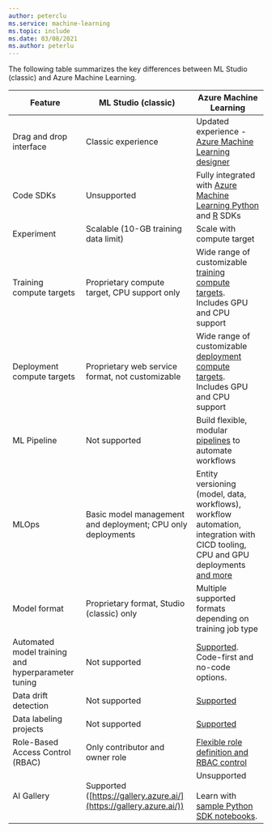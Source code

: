 ```yaml
---
author: peterclu
ms.service: machine-learning
ms.topic: include
ms.date: 03/08/2021
ms.author: peterlu
---
```


The following table summarizes the key differences between ML Studio (classic) and Azure Machine Learning.

| Feature | ML Studio (classic) | Azure Machine Learning |
|---| --- | --- |
| Drag and drop interface | Classic experience | Updated experience - [Azure Machine Learning designer](../articles/machine-learning/concept-designer.md)| 
| Code SDKs | Unsupported | Fully integrated with [Azure Machine Learning Python](/python/api/overview/azure/ml/) and [R](https://github.com/Azure/azureml-sdk-for-r) SDKs |
| Experiment | Scalable (10-GB training data limit) | Scale with compute target |
| Training compute targets | Proprietary compute target, CPU support only | Wide range of customizable [training compute targets](../articles/machine-learning/concept-compute-target.md#train). Includes GPU and CPU support | 
| Deployment compute targets | Proprietary web service format, not customizable | Wide range of customizable [deployment compute targets](../articles/machine-learning/concept-compute-target.md#deploy). Includes GPU and CPU support |
| ML Pipeline | Not supported | Build flexible, modular [pipelines](../articles/machine-learning/concept-ml-pipelines.md) to automate workflows |
| MLOps | Basic model management and deployment; CPU only deployments | Entity versioning (model, data, workflows), workflow automation, integration with CICD tooling, CPU and GPU deployments [and more](../articles/machine-learning/concept-model-management-and-deployment.md) |
| Model format | Proprietary format, Studio (classic) only | Multiple supported formats depending on training job type |
| Automated model training and hyperparameter tuning |  Not supported | [Supported](../articles/machine-learning/concept-automated-ml.md). Code-first and no-code options. | 
| Data drift detection | Not supported | [Supported](../articles/machine-learning/how-to-monitor-datasets.md) |
| Data labeling projects | Not supported | [Supported](../articles/machine-learning/how-to-create-labeling-projects.md) |
| Role-Based Access Control (RBAC) | Only contributor and owner role | [Flexible role definition and RBAC control](../articles/machine-learning/how-to-assign-roles.md) |
| AI Gallery | Supported ([https://gallery.azure.ai/](https://gallery.azure.ai/)) | Unsupported <br><br> Learn with [sample Python SDK notebooks](https://github.com/Azure/MachineLearningNotebooks). |
